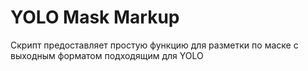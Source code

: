 # YOLO Mask Markup

Скрипт предоставляет простую функцию для разметки по маске с выходным форматом подходящим для YOLO
